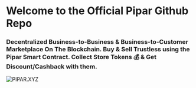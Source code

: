 # Welcome to the Official Pipar Github Repo
### Decentralized Business-to-Business & Business-to-Customer Marketplace On The Blockchain. Buy & Sell Trustless using the Pipar Smart Contract. Collect Store Tokens 💰 & Get Discount/Cashback with them.

![PIPAR.XYZ](https://ik.imagekit.io/onyedika/pipar/piparpurplebgjpeg_dqH7cSy9B.png?updatedAt=1676574944272)
